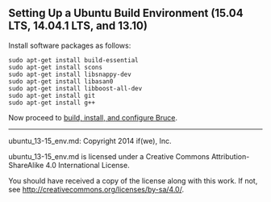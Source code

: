 ## Setting Up a Ubuntu Build Environment (15.04 LTS, 14.04.1 LTS, and 13.10)

Install software packages as follows:

```
sudo apt-get install build-essential
sudo apt-get install scons
sudo apt-get install libsnappy-dev
sudo apt-get install libasan0
sudo apt-get install libboost-all-dev
sudo apt-get install git
sudo apt-get install g++
```

Now proceed to
[build, install, and configure Bruce](../README.md#building-and-installing-bruce).

-----

ubuntu_13-15_env.md: Copyright 2014 if(we), Inc.

ubuntu_13-15_env.md is licensed under a Creative Commons
Attribution-ShareAlike 4.0 International License.

You should have received a copy of the license along with this work. If not,
see <http://creativecommons.org/licenses/by-sa/4.0/>.
